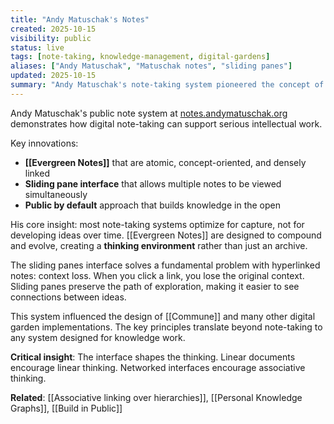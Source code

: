 ```yaml
---
title: "Andy Matuschak's Notes"
created: 2025-10-15
visibility: public
status: live
tags: [note-taking, knowledge-management, digital-gardens]
aliases: ["Andy Matuschak", "Matuschak notes", "sliding panes"]
updated: 2025-10-15
summary: "Andy Matuschak's note-taking system pioneered the concept of evergreen notes with sliding pane interfaces and dense linking."
---
```


Andy Matuschak's public note system at [notes.andymatuschak.org](https://notes.andymatuschak.org) demonstrates how digital note-taking can support serious intellectual work.

Key innovations:
- **[[Evergreen Notes]]** that are atomic, concept-oriented, and densely linked
- **Sliding pane interface** that allows multiple notes to be viewed simultaneously
- **Public by default** approach that builds knowledge in the open

His core insight: most note-taking systems optimize for capture, not for developing ideas over time. [[Evergreen Notes]] are designed to compound and evolve, creating a **thinking environment** rather than just an archive.

The sliding panes interface solves a fundamental problem with hyperlinked notes: context loss. When you click a link, you lose the original context. Sliding panes preserve the path of exploration, making it easier to see connections between ideas.

This system influenced the design of [[Commune]] and many other digital garden implementations. The key principles translate beyond note-taking to any system designed for knowledge work.

**Critical insight**: The interface shapes the thinking. Linear documents encourage linear thinking. Networked interfaces encourage associative thinking.

**Related**: [[Associative linking over hierarchies]], [[Personal Knowledge Graphs]], [[Build in Public]]
